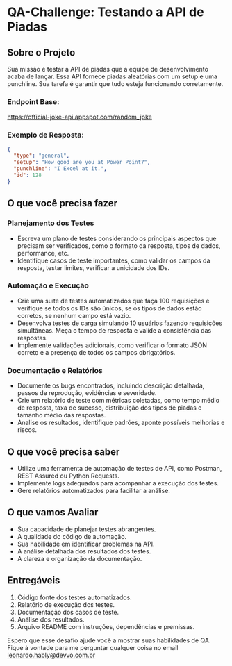 # QA-Challenge: Testando a API de Piadas

## Sobre o Projeto
Sua missão é testar a API de piadas que a equipe de desenvolvimento acaba de lançar. Essa API fornece piadas aleatórias com um setup e uma punchline. Sua tarefa é garantir que tudo esteja funcionando corretamente.

### Endpoint Base: 
https://official-joke-api.appspot.com/random_joke
### Exemplo de Resposta:
```json
{
  "type": "general",
  "setup": "How good are you at Power Point?",
  "punchline": "I Excel at it.",
  "id": 128
}
```


## O que você precisa fazer

### Planejamento dos Testes
- Escreva um plano de testes considerando os principais aspectos que precisam ser verificados, como o formato da resposta, tipos de dados, performance, etc.
- Identifique casos de teste importantes, como validar os campos da resposta, testar limites, verificar a unicidade dos IDs.

### Automação e Execução
- Crie uma suíte de testes automatizados que faça 100 requisições e verifique se todos os IDs são únicos, se os tipos de dados estão corretos, se nenhum campo está vazio.
- Desenvolva testes de carga simulando 10 usuários fazendo requisições simultâneas. Meça o tempo de resposta e valide a consistência das respostas.
- Implemente validações adicionais, como verificar o formato JSON correto e a presença de todos os campos obrigatórios.

### Documentação e Relatórios
- Documente os bugs encontrados, incluindo descrição detalhada, passos de reprodução, evidências e severidade.
- Crie um relatório de teste com métricas coletadas, como tempo médio de resposta, taxa de sucesso, distribuição dos tipos de piadas e tamanho médio das respostas.
- Analise os resultados, identifique padrões, aponte possíveis melhorias e riscos.

## O que você precisa saber
- Utilize uma ferramenta de automação de testes de API, como Postman, REST Assured ou Python Requests.
- Implemente logs adequados para acompanhar a execução dos testes.
- Gere relatórios automatizados para facilitar a análise.

## O que vamos Avaliar
- Sua capacidade de planejar testes abrangentes.
- A qualidade do código de automação.
- Sua habilidade em identificar problemas na API.
- A análise detalhada dos resultados dos testes.
- A clareza e organização da documentação.

## Entregáveis
1. Código fonte dos testes automatizados.
2. Relatório de execução dos testes.
3. Documentação dos casos de teste.
4. Análise dos resultados.
5. Arquivo README com instruções, dependências e premissas.

Espero que esse desafio ajude você a mostrar suas habilidades de QA. Fique à vontade para me perguntar qualquer coisa no email leonardo.hably@devvo.com.br
